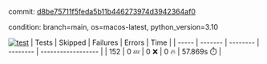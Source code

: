 commit: [d8be75711f5feda5b11b446273974d3942364af0](https://github.com/rcmdnk/homebrew-file/tree/d8be75711f5feda5b11b446273974d3942364af0)

condition: branch=main, os=macos-latest, python_version=3.10

[![test](https://github.com/rcmdnk/homebrew-file/actions/workflows/test.yml/badge.svg)](https://github.com/rcmdnk/homebrew-file/actions/runs/14324337930)
| Tests | Skipped | Failures | Errors | Time |
| ----- | ------- | -------- | -------- | ------------------ |
| 152 | 0 :zzz: | 0 :x: | 0 :fire: | 57.869s :stopwatch: |

